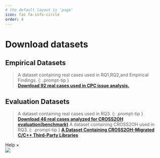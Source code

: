 ```yaml
---
# the default layout is 'page'
icon: fas fa-info-circle
order: 4
---
```


# Download datasets
<!-- ## Native API List
> A dataset 305 native APIs
{: .prompt-tip }
[**Download Native API List**](https://github.com/CROSS2OH/CROSS2OH.github.io) -->
## Empirical Datasets
> A dataset containing real cases used in RQ1,RQ2,and Empirical Findings.
{: .prompt-tip }    
[**Download 92 real cases used in CPC issue analysis.**](https://github.com/CROSS2OH/CROSS2OH.github.io)

## Evaluation Datasets
> A dataset containing real cases used in RQ3.
{: .prompt-tip }
[**Download 46 real cases analyzed for CROSS2OH evaluation(benchmark)**](https://github.com/CROSS2OH/CROSS2OH.github.io)
> A dataset containing CROSS2OH used in RQ3.
{: .prompt-tip }
[**A Dataset Containing CROSS2OH-Migrated C/C++ Third-Party Libraries**](https://github.com/CROSS2OH/CROSS2OH.github.io)
<div id="d-help-win" class="d-help-win" >
    <div id="win-title">Help
        <span id="d-help-colse" clss="close_2" class="close_2">
            × 
        </span>
    </div>
    <div id="win-content">
        <!-- 我们提供了xxx数据集。
        1.
        2.
        3.
        4.
        查看详细复现结果：
        动图！ -->
        <img src="/assets/images/Pipeline-Bug.gif">
    </div>
</div>

 <div id="d-help-win" class="d-help-win" style="display: none;">
      <div id="win-title">Help
          <span id="d-help-colse" clss="close_2" class="close_2">
              × 
          </span>
      </div>
      <div id="win-content">
          <blockquote class="prompt-tip"><div><p> We provide a list of PLC issues captured by us in real-world pipelines and popular ML libraries.</p></div></blockquote>
          <div>
              <ol>
                  <li>Go to <strong><font color="#FF0000">Empirical Findings</font></strong> page</li>
                  <li>Select a bug and click on <strong><font color="#FF0000">reproduce result link</font></strong>.</li>
                  <li>You can find the reproduction results of each version and the related reproduction code.</li></ol>
          </div>
          <!-- 我们提供了xxx数据集。
          1.
          2.
          3.
          4.
          查看详细复现结果：
          动图！ -->
          <!-- TODO:动图 -->
          <!-- <img src="/assets/images/Pipeline-Bug.gif" alt="avatar"> -->
      </div>
  </div>